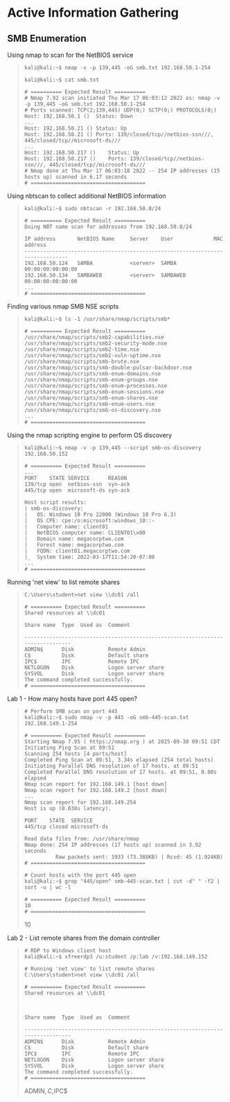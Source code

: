 # Active Information Gathering

## SMB Enumeration

Using nmap to scan for the NetBIOS service
>``` shell
>kali@kali:~$ nmap -v -p 139,445 -oG smb.txt 192.168.50.1-254
>
>kali@kali:~$ cat smb.txt
>
># ========== Expected Result ==========
># Nmap 7.92 scan initiated Thu Mar 17 06:03:12 2022 as: nmap -v -p 139,445 -oG smb.txt 192.168.50.1-254
># Ports scanned: TCP(2;139,445) UDP(0;) SCTP(0;) PROTOCOLS(0;)
>Host: 192.168.50.1 ()	Status: Down
>...
>Host: 192.168.50.21 ()	Status: Up
>Host: 192.168.50.21 ()	Ports: 139/closed/tcp//netbios-ssn///, 445/closed/tcp//microsoft-ds///
>...
>Host: 192.168.50.217 ()	Status: Up
>Host: 192.168.50.217 ()	Ports: 139/closed/tcp//netbios-ssn///, 445/closed/tcp//microsoft-ds///
># Nmap done at Thu Mar 17 06:03:18 2022 -- 254 IP addresses (15 hosts up) scanned in 6.17 seconds
># =====================================
>```

Using nbtscan to collect additional NetBIOS information
>``` shell
>kali@kali:~$ sudo nbtscan -r 192.168.50.0/24
>
># ========== Expected Result ==========
>Doing NBT name scan for addresses from 192.168.50.0/24
>
>IP address       NetBIOS Name     Server    User             MAC address
>------------------------------------------------------------------------------
>192.168.50.124   SAMBA            <server>  SAMBA            00:00:00:00:00:00
>192.168.50.134   SAMBAWEB         <server>  SAMBAWEB         00:00:00:00:00:00
>...
># =====================================
>```

Finding various nmap SMB NSE scripts
>``` shell
>kali@kali:~$ ls -1 /usr/share/nmap/scripts/smb*
>
># ========== Expected Result ==========
>/usr/share/nmap/scripts/smb2-capabilities.nse
>/usr/share/nmap/scripts/smb2-security-mode.nse
>/usr/share/nmap/scripts/smb2-time.nse
>/usr/share/nmap/scripts/smb2-vuln-uptime.nse
>/usr/share/nmap/scripts/smb-brute.nse
>/usr/share/nmap/scripts/smb-double-pulsar-backdoor.nse
>/usr/share/nmap/scripts/smb-enum-domains.nse
>/usr/share/nmap/scripts/smb-enum-groups.nse
>/usr/share/nmap/scripts/smb-enum-processes.nse
>/usr/share/nmap/scripts/smb-enum-sessions.nse
>/usr/share/nmap/scripts/smb-enum-shares.nse
>/usr/share/nmap/scripts/smb-enum-users.nse
>/usr/share/nmap/scripts/smb-os-discovery.nse
>...
># =====================================
>```

Using the nmap scripting engine to perform OS discovery
>``` shell
>kali@kali:~$ nmap -v -p 139,445 --script smb-os-discovery 192.168.50.152
>
># ========== Expected Result ==========
>...
>PORT    STATE SERVICE      REASON
>139/tcp open  netbios-ssn  syn-ack
>445/tcp open  microsoft-ds syn-ack
>
>Host script results:
>| smb-os-discovery:
>|   OS: Windows 10 Pro 22000 (Windows 10 Pro 6.3)
>|   OS CPE: cpe:/o:microsoft:windows_10::-
>|   Computer name: client01
>|   NetBIOS computer name: CLIENT01\x00
>|   Domain name: megacorptwo.com
>|   Forest name: megacorptwo.com
>|   FQDN: client01.megacorptwo.com
>|_  System time: 2022-03-17T11:54:20-07:00
>...
># =====================================
>```

Running 'net view' to list remote shares
>``` shell
>C:\Users\student>net view \\dc01 /all
>
># ========== Expected Result ==========
>Shared resources at \\dc01
>
>Share name  Type  Used as  Comment
>
>-------------------------------------------------------------------------------
>ADMIN$      Disk           Remote Admin
>C$          Disk           Default share
>IPC$        IPC            Remote IPC
>NETLOGON    Disk           Logon server share
>SYSVOL      Disk           Logon server share
>The command completed successfully.
># =====================================
>```

Lab 1 - How many hosts have port 445 open?
>``` shell
># Perform SMB scan on port 445
>kali@kali:~$ sudo nmap -v -p 445 -oG smb-445-scan.txt 192.168.149.1-254
>
># ========== Expected Result ==========
>Starting Nmap 7.95 ( https://nmap.org ) at 2025-09-30 09:51 CDT
>Initiating Ping Scan at 09:51
>Scanning 254 hosts [4 ports/host]
>Completed Ping Scan at 09:51, 3.34s elapsed (254 total hosts)
>Initiating Parallel DNS resolution of 17 hosts. at 09:51
>Completed Parallel DNS resolution of 17 hosts. at 09:51, 0.00s elapsed
>Nmap scan report for 192.168.149.1 [host down]
>Nmap scan report for 192.168.149.2 [host down]
>...
>Nmap scan report for 192.168.149.254
>Host is up (0.038s latency).
>
>PORT    STATE  SERVICE
>445/tcp closed microsoft-ds
>
>Read data files from: /usr/share/nmap
>Nmap done: 254 IP addresses (17 hosts up) scanned in 3.92 seconds
>           Raw packets sent: 1933 (73.388KB) | Rcvd: 45 (1.924KB)
># =====================================
>
># Count hosts with the port 445 open 
>kali@kali:~$ grep "445/open" smb-445-scan.txt | cut -d" " -f2 | sort -u | wc -l
>
># ========== Expected Result ==========
>10
># =====================================
>```
>10

Lab 2 - List remote shares from the domain controller
>``` shell
># RDP to Windows client host
>kali@kali:~$ xfreerdp3 /u:student /p:lab /v:192.168.149.152
>
># Running 'net view' to list remote shares
>C:\Users\student>net view \\dc01 /all
>
># ========== Expected Result ==========
>Shared resources at \\dc01
>
>
>
>Share name  Type  Used as  Comment
>
>-------------------------------------------------------------------------------
>ADMIN$      Disk           Remote Admin
>C$          Disk           Default share
>IPC$        IPC            Remote IPC
>NETLOGON    Disk           Logon server share
>SYSVOL      Disk           Logon server share
>The command completed successfully.
># =====================================
>```
>ADMIN$,C$,IPC$

